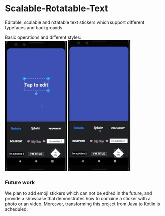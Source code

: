 # Scalable-Rotatable-Text

Editable, scalable and rotatable text stickers which support different typefaces and backgrounds.<br/>

Basic operations and different styles:<br/>
<img title="Basic operations" width="200" src="rotate_scale.gif">  <img title="Basic operations" width="200" src="multi_style.gif">





### Future work
We plan to add emoji stickers which can not be edited in the future, and provide a showcase that demonstrates how to combine a sticker with a photo or an video. Moreover, transforming this project from Java to Kotlin is scheduled.
